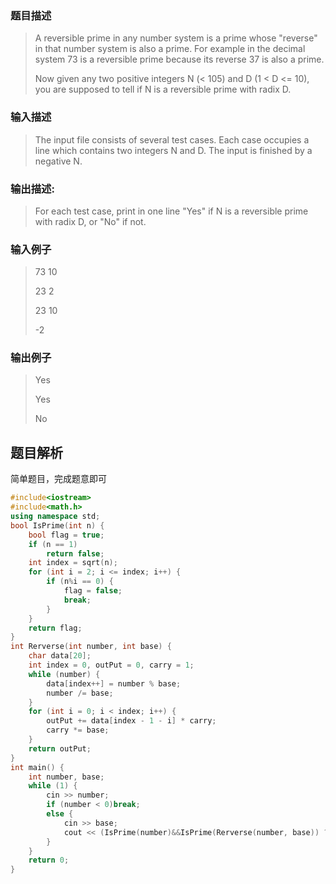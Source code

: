 ### 题目描述

> A reversible prime in any number system is a prime whose "reverse" in that number system is also a prime. For example in the decimal system 73 is a reversible prime because its reverse 37 is also a prime.
>
>Now given any two positive integers N (< 105) and D (1 < D <= 10), you are supposed to tell if N is a reversible prime with radix D.

### 输入描述

> The input file consists of several test cases. Each case occupies a line which contains two integers N and D. The input is finished by a negative N.

### 输出描述:
> For each test case, print in one line "Yes" if N is a reversible prime with radix D, or "No" if not.

### 输入例子
> 73 10
> 
> 23 2
>
>23 10
>
>-2

### 输出例子
> Yes
>
>Yes
>
>No


## 题目解析

简单题目，完成题意即可

```C++
#include<iostream>
#include<math.h>
using namespace std;
bool IsPrime(int n) {
	bool flag = true;
	if (n == 1)
		return false;
	int index = sqrt(n);
	for (int i = 2; i <= index; i++) {
		if (n%i == 0) {
			flag = false;
			break;
		}
	}
	return flag;
}
int Rerverse(int number, int base) {
	char data[20];
	int index = 0, outPut = 0, carry = 1;
	while (number) {
		data[index++] = number % base;
		number /= base;
	}
	for (int i = 0; i < index; i++) {
		outPut += data[index - 1 - i] * carry;
		carry *= base;
	}
	return outPut;
}
int main() {
	int number, base;
	while (1) {
		cin >> number;
		if (number < 0)break;
		else {
			cin >> base;
			cout << (IsPrime(number)&&IsPrime(Rerverse(number, base)) ? "Yes" : "No") << endl;
		}
	}
	return 0;
}
```